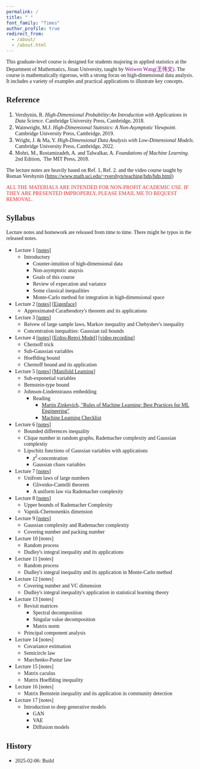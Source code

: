 ```yaml
---
permalink: /
title: " "
font_family: "Times"
author_profile: true
redirect_from: 
  - /about/
  - /about.html
---
```


<span style="font-family: 'Times', sans-serif;">This graduate-level course is designed for students majoring in applied statistics at the Department of Mathematics, Jinan University, taught by  <a href="https://wangyuanhao.github.io" style="text-decoration:none;color:purple">Weiwen Wang(王伟文)</a>. The course is mathematically rigorous, with a strong focus on high-dimensional data analysis. It includes a variety of examples and practical applications to illustrate key concepts.</span>

## <span style="font-family: 'Times', sans-serif;">Reference</span>

1. <span style="font-family: 'Times', sans-serif;">Vershynin, R. *High-Dimensional Probability:An Introduction with Applications in Data Science*. Cambridge University Press, Cambridge, 2018.</span>
2. <span style="font-family: 'Times', sans-serif;">Wainwright, M.J. *High-Dimensional Statistics: A Non-Asymptotic Viewpoint*. Cambridge University Press, Cambridge, 2019.</span>
3. <span style="font-family: 'Times', sans-serif;">Wright, J. & Ma, Y. *High-Dimensional Data Analysis with Low-Dimensional Models*. Cambridge University Press, Cambridge, 2022.</span>
4. <span style="font-family: 'Times', sans-serif;">Mohri, M., Rostamizadeh, A. and Talwalkar, A. *Foundations of Machine Learning*. 2nd Edition,  The MIT Press, 2018.</span>

<span style="font-family: 'Times', sans-serif;">The lecture notes are heavily based on Ref. 1, Ref. 2. and the video course taught by Roman Vershynin (https://www.math.uci.edu/~rvershyn/teaching/hdp/hdp.html)</span>

<span style="color: rgba(211, 23, 23, 0.88); font-family: 'Times', sans-serif;">ALL THE MATERIALS ARE INTENDED FOR NON-PROFIT ACADEMIC USE. IF THEY ARE PRESENTED IMPROPERLY, PLEASE EMAIL ME TO REQUEST REMOVAL.</span>

## <span style="font-family: 'Times', sans-serif;">Syllabus</span>

<span style="font-family: 'Times', sans-serif;">Lecture notes and homework are released from time to time. There might be typos in the released notes.</span>

* <span style="font-family: 'Times', sans-serif;">Lecture 1 [[notes](../notes/lecture1.pdf)] </span>
  * <span style="font-family: 'Times', sans-serif;">Introductory</span>
    * <span style="font-family: 'Times', sans-serif;">Counter-intuition of high-dimensional data</span>
    * <span style="font-family: 'Times', sans-serif;">Non-asymptotic anaysis</span>
    * <span style="font-family: 'Times', sans-serif;">Goals of this course</span>
    * <span style="font-family: 'Times', sans-serif;">Review of expecation and variance</span>
    * <span style="font-family: 'Times', sans-serif;">Some classical inequalities</span>
    * <span style="font-family: 'Times', sans-serif;">Monte-Carlo method for integration in high-dimensional space</span>
* <span style="font-family: 'Times', sans-serif;">Lecture 2 [[notes](../notes/lecture2.pdf)] [[Eigenface](../codes/eigenface.ipynb)]</span>
  * <span style="font-family: 'Times', sans-serif;">Approximated Caratheodory's theorem and its applications </span>
* <span style="font-family: 'Times', sans-serif;">Lecture 3 [[notes](../notes/lecture3.pdf)] </span>
  * <span style="font-family: 'Times', sans-serif;">Reivew of large sample laws, Markov inequality and Chebyshev's inequality</span>
  * <span style="font-family: 'Times', sans-serif;">Concentration inequalties: Gaussian tail bounds</span>
* <span style="font-family: 'Times', sans-serif;">Lecture 4 [[notes](../notes/lecture4.pdf)] [[Erdos-Renyi Model](../codes/erdos_reyi_model.ipynb)] [[video recording](https://www.bilibili.com/video/BV1ikd3YuECM/?spm_id_from=333.1365.list.card_archive.click)] </span>
  * <span style="font-family: 'Times', sans-serif;">Chernoff trick</span>
  * <span style="font-family: 'Times', sans-serif;">Sub-Gaussian variables</span>
  * <span style="font-family: 'Times', sans-serif;">Hoeffding bound</span>
  * <span style="font-family: 'Times', sans-serif;">Chernoff bound and its application</span>
* <span style="font-family: 'Times', sans-serif;">Lecture 5 [[notes](../notes/lecture5.pdf)] [[Manifold Learning](https://scikit-learn.org/stable/modules/manifold.html)] </span>
  * <span style="font-family: 'Times', sans-serif;">Sub-exponetial variables</span>
  * <span style="font-family: 'Times', sans-serif;">Bernstein-type bound</span>
  * <span style="font-family: 'Times', sans-serif;">Johnson-Lindenstrauss embedding</span>
    * <span style="font-family: 'Times', sans-serif;">Reading </span>
      * <span style="font-family: 'Times', sans-serif;">[Martin Zinkevich, "Rules of Machine Learning: Best Practices for ML Engineering"](https://martin.zinkevich.org/rules_of_ml/rules_of_ml.pdf)</span>
      * <span style="font-family: 'Times', sans-serif;">[Machine Learning Checklist](https://machinelearningmastery.com/machine-learning-checklist/)</span>
* <span style="font-family: 'Times', sans-serif;">Lecture 6 [[notes](../notes/lecture6.pdf)]  </span> 
  * <span style="font-family: 'Times', sans-serif;">Bounded differences inequality</span>
  * <span style="font-family: 'Times', sans-serif;">Clique number in random graphs, Rademacher complexity and Gaussian complextiy</span>
  * <span style="font-family: 'Times', sans-serif;">Lipschitz functions of Gaussian variables with applications</span>
    * <span style="font-family: 'Times', sans-serif;">$\chi^{2}$-concentration</span>
    * <span style="font-family: 'Times', sans-serif;">Gaussian chaos variables</span>
* <span style="font-family: 'Times', sans-serif;">Lecture 7 [[notes](../notes/lecture7.pdf)] </span>
  * <span style="font-family: 'Times', sans-serif;">Unifrom laws of large numbers</span>
    * <span style="font-family: 'Times', sans-serif;">Glivenko-Cantelli theorem</span>
    * <span style="font-family: 'Times', sans-serif;">A uniform law via Rademacher complexity</span>
* <span style="font-family: 'Times', sans-serif;">Lecture 8 [[notes](../notes/lecture8.pdf)] </span>
  * <span style="font-family: 'Times', sans-serif;">Upper bounds of Rademacher Complexity</span>
  *  <span style="font-family: 'Times', sans-serif;">Vapnik-Chernonenkis dimension</span>
* <span style="font-family: 'Times', sans-serif;">Lecture 9  [[notes](../notes/lecture9.pdf)]  </span>
  * <span style="font-family: 'Times', sans-serif;">Gaussian complexity and Rademacher complextiy</span>
  * <span style="font-family: 'Times', sans-serif;">Covering number and packing number</span>
* <span style="font-family: 'Times', sans-serif;">Lecture 10 [notes] </span>
  * <span style="font-family: 'Times', sans-serif;">Random process</span>
  * <span style="font-family: 'Times', sans-serif;">Dudley's integral inequality and its applications</span>
* <span style="font-family: 'Times', sans-serif;">Lecture 11 [notes] </span>
  * <span style="font-family: 'Times', sans-serif;">Random process</span>
  * <span style="font-family: 'Times', sans-serif;">Dudley's integral inequality and its application in Monte-Carlo method</span>
* <span style="font-family: 'Times', sans-serif;">Lecture 12 [notes] </span>
  * <span style="font-family: 'Times', sans-serif;">Covering number and VC dimension</span>
  * <span style="font-family: 'Times', sans-serif;">Dudley's integral inequality's application in statistical learning theory</span>
* <span style="font-family: 'Times', sans-serif;">Lecture 13 [notes] </span>
  * <span style="font-family: 'Times', sans-serif;">Revisit matrices</span>
    * <span style="font-family: 'Times', sans-serif;">Spectral decomposition</span>
    * <span style="font-family: 'Times', sans-serif;">Singular value decomposition</span>
    * <span style="font-family: 'Times', sans-serif;">Matrix norm</span>
  * <span style="font-family: 'Times', sans-serif;">Principal component analysis</span>
* <span style="font-family: 'Times', sans-serif;">Lecture 14 [notes] </span>
  * <span style="font-family: 'Times', sans-serif;">Covariance estimation</span>
  * <span style="font-family: 'Times', sans-serif;">Semicircle law</span>
  * <span style="font-family: 'Times', sans-serif;">Marchenko-Pastur law</span>
* <span style="font-family: 'Times', sans-serif;">Lecture 15 [notes] </span>
  * <span style="font-family: 'Times', sans-serif;">Matrix caculus</span>
  * <span style="font-family: 'Times', sans-serif;">Matrix Hoeffding inequality</span>
* <span style="font-family: 'Times', sans-serif;">Lecture 16 [notes] </span>
  * <span style="font-family: 'Times', sans-serif;">Matrix Bernstein inequality and its application in community detection</span>
* <span style="font-family: 'Times', sans-serif;">Lecture 17 [notes] </span>
  * <span style="font-family: 'Times', sans-serif;">Introduction to deep generative models</span>
    * <span style="font-family: 'Times', sans-serif;">GAN</span>
    * <span style="font-family: 'Times', sans-serif;">VAE</span>
    * <span style="font-family: 'Times', sans-serif;">Diffusion models</span>


## <span style="font-family: 'Times', sans-serif;">History</span>

* <span style="font-family: 'Times', sans-serif;">2025-02-06: Build </span>
